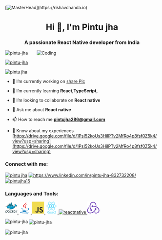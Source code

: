 [![MasterHead](https://1.bp.blogspot.com/-7A4WynwLsM...)](https://rishavchanda.io)
<h1 align="center">Hi 👋, I'm Pintu jha</h1>
<h3 align="center">A passionate React Native developer from India</h3>
<img align="right" alt="Coding" width="400" src="https://encrypted-tbn0.gstatic.com/images?q=tbn:ANd9GcT_OIUet1dRnEI3NPUYZXhOqmhh7d4_jM2J5Q&s"/>
<p align="left"> <img src="https://komarev.com/ghpvc/?username=pintu-jha&label=Profile%20views&color=0e75b6&style=flat" alt="pintu-jha" /> </p>

<p align="left"> <a href="https://github.com/ryo-ma/github-profile-trophy"><img src="https://github-profile-trophy.vercel.app/?username=pintu-jha" alt="pintu-jha" /></a> </p>

<p align="left"> <a href="https://twitter.com/@PintuJha797578" target="blank"><img src="https://img.shields.io/twitter/follow/pintu jha?logo=twitter&style=for-the-badge" alt="pintu jha" /></a> </p>

- 🔭 I’m currently working on [share Pic](https://github.com/Pintu-Jha/SharePic)

- 🌱 I’m currently learning **React,TypeScript,**

- 👯 I’m looking to collaborate on **React native**

- 💬 Ask me about **React native**

- 📫 How to reach me **pintujha286@gmail.com**

- 📄 Know about my experiences [https://drive.google.com/file/d/1PsI52koUs3HilPTv2MfRo4p8fsf0Z5k4/view?usp=sharing](https://drive.google.com/file/d/1PsI52koUs3HilPTv2MfRo4p8fsf0Z5k4/view?usp=sharing)

<h3 align="left">Connect with me:</h3>
<p align="left">
<a href="https://twitter.com/pintu jha" target="blank"><img align="center" src="https://raw.githubusercontent.com/rahuldkjain/github-profile-readme-generator/master/src/images/icons/Social/twitter.svg" alt="pintu jha" height="30" width="40" /></a>
<a href="https://linkedin.com/in/https://www.linkedin.com/in/pintu-jha-832732208/" target="blank"><img align="center" src="https://raw.githubusercontent.com/rahuldkjain/github-profile-readme-generator/master/src/images/icons/Social/linked-in-alt.svg" alt="https://www.linkedin.com/in/pintu-jha-832732208/" height="30" width="40" /></a>
<a href="https://instagram.com/pintujha15" target="blank"><img align="center" src="https://raw.githubusercontent.com/rahuldkjain/github-profile-readme-generator/master/src/images/icons/Social/instagram.svg" alt="pintujha15" height="30" width="40" /></a>
</p>

<h3 align="left">Languages and Tools:</h3>
<p align="left"> <a href="https://www.docker.com/" target="_blank" rel="noreferrer"> <img src="https://raw.githubusercontent.com/devicons/devicon/master/icons/docker/docker-original-wordmark.svg" alt="docker" width="40" height="40"/> </a> <a href="https://www.java.com" target="_blank" rel="noreferrer"> <img src="https://raw.githubusercontent.com/devicons/devicon/master/icons/java/java-original.svg" alt="java" width="40" height="40"/> </a> <a href="https://developer.mozilla.org/en-US/docs/Web/JavaScript" target="_blank" rel="noreferrer"> <img src="https://raw.githubusercontent.com/devicons/devicon/master/icons/javascript/javascript-original.svg" alt="javascript" width="40" height="40"/> </a> <a href="https://reactjs.org/" target="_blank" rel="noreferrer"> <img src="https://raw.githubusercontent.com/devicons/devicon/master/icons/react/react-original-wordmark.svg" alt="react" width="40" height="40"/> </a> <a href="https://reactnative.dev/" target="_blank" rel="noreferrer"> <img src="https://reactnative.dev/img/header_logo.svg" alt="reactnative" width="40" height="40"/> </a> <a href="https://redux.js.org" target="_blank" rel="noreferrer"> <img src="https://raw.githubusercontent.com/devicons/devicon/master/icons/redux/redux-original.svg" alt="redux" width="40" height="40"/> </a> </p>

<p><img align="left" src="https://github-readme-stats.vercel.app/api/top-langs?username=pintu-jha&show_icons=true&locale=en&layout=compact" alt="pintu-jha" /></p>

<p>&nbsp;<img align="center" src="https://github-readme-stats.vercel.app/api?username=pintu-jha&show_icons=true&locale=en" alt="pintu-jha" /></p>

<p><img align="center" src="https://github-readme-streak-stats.herokuapp.com/?user=pintu-jha&" alt="pintu-jha" /></p>
